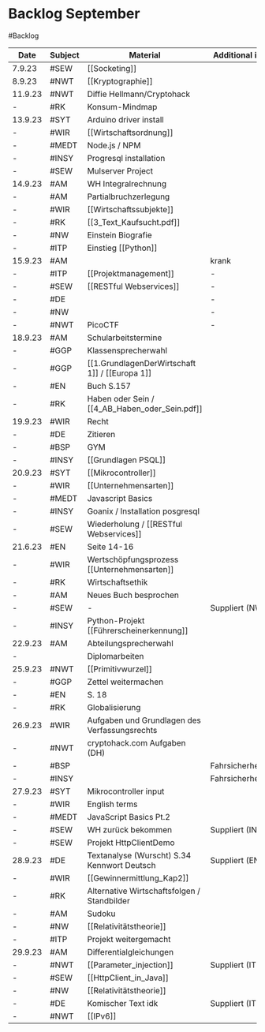 # Backlog September
#Backlog 

| Date    | Subject | Material                                       | Additional info   |
| ------- | ------- | ---------------------------------------------- | ----------------- |
| 7.9.23  | #SEW    | [[Socketing]]                                  |                   |
| 8.9.23  | #NWT    | [[Kryptographie]]                              |                   |
| 11.9.23 | #NWT    | Diffie Hellmann/Cryptohack                     |                   |
| -       | #RK     | Konsum-Mindmap                                 |                   |
| 13.9.23 | #SYT    | Arduino driver install                         |                   |
| -       | #WIR    | [[Wirtschaftsordnung]]                         |                   |
| -       | #MEDT   | Node.js / NPM                                  |                   |
| -       | #INSY   | Progresql installation                         |                   |
| -       | #SEW    | Mulserver Project                              |                   |
| 14.9.23 | #AM     | WH Integralrechnung                            |                   |
| -       | #AM     | Partialbruchzerlegung                          |                   |
| -       | #WIR    | [[Wirtschaftssubjekte]]                        |                   |
| -       | #RK     | [[3_Text_Kaufsucht.pdf]]                       |                   |
| -       | #NW     | Einstein Biografie                             |                   |
| -       | #ITP    | Einstieg [[Python]]                            |                   |
| 15.9.23 | #AM     |                                                | krank             |
| -       | #ITP    | [[Projektmanagement]]                          | -                 |
| -       | #SEW    | [[RESTful Webservices]]                        | -                 |
| -       | #DE     |                                                | -                 |
| -       | #NW     |                                                | -                 |
| -       | #NWT    | PicoCTF                                        | -                 |
| 18.9.23 | #AM     | Schularbeitstermine                            |                   |
| -       | #GGP    | Klassensprecherwahl                            |                   |
| -       | #GGP    | [[1.GrundlagenDerWirtschaft 1]] / [[Europa 1]] |                   |
| -       | #EN     | Buch S.157                                     |                   |
| -       | #RK     | Haben oder Sein / [[4_AB_Haben_oder_Sein.pdf]] |                   |
| 19.9.23 | #WIR    | Recht                                          |                   |
| -       | #DE     | Zitieren                                       |                   |
| -       | #BSP    | GYM                                            |                   |
| -       | #INSY   | [[Grundlagen PSQL]]                            |                   |
| 20.9.23 | #SYT    | [[Mikrocontroller]]                            |                   |
| -       | #WIR    | [[Unternehmensarten]]                          |                   |
| -       | #MEDT   | Javascript Basics                              |                   |
| -       | #INSY   | Goanix / Installation posgresql                |                   |
| -       | #SEW    | Wiederholung / [[RESTful Webservices]]         |                   |
| 21.6.23 | #EN     | Seite 14-16                                    |                   |
| -       | #WIR    | Wertschöpfungsprozess [[Unternehmensarten]]    |                   |
| -       | #RK     | Wirtschaftsethik                               |                   |
| -       | #AM     | Neues Buch besprochen                          |                   |
| -       | #SEW    | -                                              | Suppliert (NW)    |
| -       | #INSY   | Python-Projekt [[Führerscheinerkennung]]       |                   |
| 22.9.23 | #AM     | Abteilungsprecherwahl                          |                   |
| -       |         | Diplomarbeiten                                 |                   |
| 25.9.23 | #NWT    | [[Primitivwurzel]]                             |                   |
| -       | #GGP    | Zettel weitermachen                            |                   |
| -       | #EN     | S. 18                                          |                   |
| -       | #RK     | Globalisierung                                 |                   |
| 26.9.23 | #WIR    | Aufgaben und Grundlagen des Verfassungsrechts  |                   |
| -       | #NWT    | cryptohack.com Aufgaben (DH)                   |                   |
| -       | #BSP    |                                                | Fahrsicherheitst. |
| -       | #INSY   |                                                | Fahrsicherheitst. |
| 27.9.23 | #SYT    | Mikrocontroller input                          |                   |
| -       | #WIR    | English terms                                  |                   |
| -       | #MEDT   | JavaScript Basics Pt.2                         |                   |
| -       | #SEW    | WH zurück bekommen                             | Suppliert (INSY)  |
| -       | #SEW    | Projekt HttpClientDemo                         |                   |
| 28.9.23 | #DE     | Textanalyse (Wurscht) S.34 Kennwort Deutsch    | Suppliert (EN)    |
| -       | #WIR    | [[Gewinnermittlung_Kap2]]                      |                   |
| -       | #RK     | Alternative Wirtschaftsfolgen / Standbilder    |                   |
| -       | #AM     | Sudoku                                         |                   |
| -       | #NW     | [[Relativitätstheorie]]                        |                   |
| -       | #ITP    | Projekt weitergemacht                          |                   |
| 29.9.23 | #AM     | Differentialgleichungen                        |                   |
| -       | #NWT    | [[Parameter_injection]]                        | Suppliert (ITP)   |
| -       | #SEW    | [[HttpClient_in_Java]]                         |                   |
| -       | #NW     | [[Relativitätstheorie]]                        |                   |
| -       | #DE     | Komischer Text idk                             | Suppliert (ITP)   |
| -       | #NWT    | [[IPv6]]                                       |                   |



